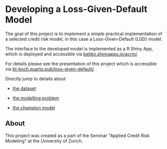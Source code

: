 # Developing a Loss-Given-Default Model

The goal of this project is to implement a simple practical implementation of
a selected credit risk model, in this case a Loss-Given-Default (LGD) model.

The interface to the developed model is implemented as a R Shiny App, which is
deployed and accessible via [betiko.shinyapps.io/acrm/](https://betiko.shinyapps.io/acrm/).

For details please see the presentation of this project which is accessible via
[bt-koch.quarto.pub/loss-given-default/](https://bt-koch.quarto.pub/loss-given-default/#/title-slide).

Directly jump to details about

- [the dataset](https://bt-koch.quarto.pub/loss-given-default/#/the-dataset)

- [the modelling problem](https://bt-koch.quarto.pub/loss-given-default/#/modelling)

- [the champion model](https://bt-koch.quarto.pub/loss-given-default/#/the-champion-model)

## About

This project was created as a part of the Seminar "Applied Credit Risk Modeling"
at the University of Zurich.
